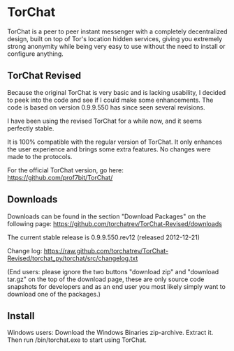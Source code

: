 TorChat
=======

TorChat is a peer to peer instant messenger with a completely decentralized design, 
built on top of Tor's location hidden services, giving you extremely strong anonymity 
while being very easy to use without the need to install or configure anything.

TorChat Revised
---------------

Because the original TorChat is very basic and is lacking usability, I decided to peek 
into the code and see if I could make some enhancements. The code is based on version
0.9.9.550 has since seen several revisions.

I have been using the revised TorChat for a while now, and it seems perfectly stable.

It is 100% compatible with the regular version of TorChat. It only enhances the user 
experience and brings some extra features. No changes were made to the protocols.

For the official TorChat version, go here:
https://github.com/prof7bit/TorChat/

Downloads
---------

Downloads can be found in the section "Download Packages" on the following page:
https://github.com/torchatrev/TorChat-Revised/downloads

The current stable release is 0.9.9.550.rev12 (released 2012-12-21)

Change log:
https://raw.github.com/torchatrev/TorChat-Revised/torchat_py/torchat/src/changelog.txt

(End users: please ignore the two buttons "download zip" and "download tar.gz" on
the top of the download page, these are only source code snapshots for developers 
and as an end user you most likely simply want to download one of the packages.)

Install
---------

Windows users:
Download the Windows Binaries zip-archive. Extract it. Then run /bin/torchat.exe to start 
using TorChat.
